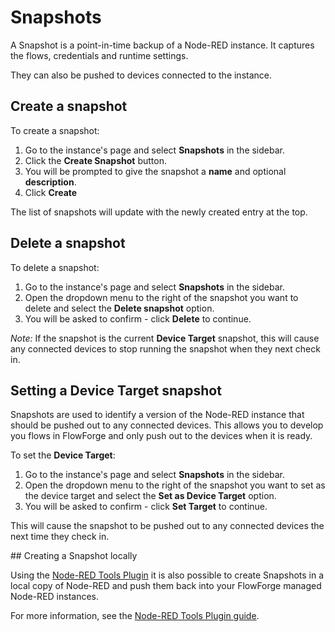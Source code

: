 # Snapshots

A Snapshot is a point-in-time backup of a Node-RED instance. It captures the flows,
credentials and runtime settings.

They can also be pushed to devices connected to the instance.

## Create a snapshot

To create a snapshot:

1. Go to the instance's page and select **Snapshots** in the sidebar.
2. Click the **Create Snapshot** button.
3. You will be prompted to give the snapshot a **name** and optional **description**.
4. Click **Create**

The list of snapshots will update with the newly created entry at the top.


## Delete a snapshot

To delete a snapshot:

1. Go to the instance's page and select **Snapshots** in the sidebar.
2. Open the dropdown menu to the right of the snapshot you want to delete and
   select the **Delete snapshot** option.
3. You will be asked to confirm - click **Delete** to continue.

*Note:* If the snapshot is the current **Device Target** snapshot, this will
cause any connected devices to stop running the snapshot when they next check in.

## Setting a Device Target snapshot

Snapshots are used to identify a version of the Node-RED instance that should be pushed
out to any connected devices. This allows you to develop you flows in FlowForge
and only push out to the devices when it is ready.

To set the **Device Target**:

1. Go to the instance's page and select **Snapshots** in the sidebar.
2. Open the dropdown menu to the right of the snapshot you want to set as the
   device target and select the **Set as Device Target** option.
3. You will be asked to confirm - click **Set Target** to continue.

This will cause the snapshot to be pushed out to any connected devices the
next time they check in.

## Creating a Snapshot locally

Using the [Node-RED Tools Plugin](./node-red-tools.md) it is also possible to create
Snapshots in a local copy of Node-RED and push them back into your FlowForge
managed Node-RED instances.

For more information, see the [Node-RED Tools Plugin guide](./node-red-tools.md).
